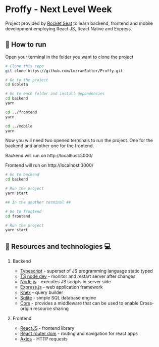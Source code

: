# Proffy - Next Level Week

Project provided by [Rocket Seat](https://rocketseat.com.br/week/inscricao/11.0) to learn backend, frontend and mobile development employing React JS, React Native and Express.

## :runner: How to run

Open your terminal in the folder you want to clone the project

```sh
# Clone this repo
git clone https://github.com/LorranSutter/Proffy.git

# Go to the project
cd Ecoleta

# Go to each folder and install dependencies
cd backend
yarn

cd ../frontend
yarn

cd ../mobile
yarn
```

<!-- Now you will need two opened terminals to run the project. One for the backend and another one for the frontend or mobile. -->
Now you will need two opened terminals to run the project. One for the backend and another one for the frontend.

Backend will run on http://localhost:5000/

Frontend will run on http://localhost:3000/

<!-- Mobile will run on http://localhost:19002/ -->

```sh
# Go to backend
cd backend

# Run the project
yarn start

## In the another terminal ##

# Go to frontend
cd frontend

# Run the project
yarn start
```

<!-- For the mobile web app keep backend running and do the following:

```sh
# Go to mobile
cd mobile

# Run the project
expo start
```

This will start expo CLI on your browser. A QR code will appear on your screen and in terminal. You can scan this QR code with [Expo app](https://expo.io/tools#client) to see the application running in your phone. -->

## :book: Resources and technologies :computer:

1. Backend

    - [Typescript](https://www.typescriptlang.org/) - superset of JS programming language static typed
    - [TS node dev](https://www.npmjs.com/package/ts-node-dev) - monitor and restart server after changes
    - [Node.js](https://nodejs.org/en/) - executes JS scripts in server side
    - [Express.js](http://expressjs.com/) - web application framework
    - [Knex](http://knexjs.org/) - query builder
    - [Sqlite](https://www.sqlite.org/index.html) - simple SQL database engine
    - [Cors](https://www.npmjs.com/package/cors) - provides a middleware that can be used to enable Cross-origin resource sharing

2. Frontend

    - [ReactJS](https://reactjs.org/) - frontend library
    - [React router dom](https://www.npmjs.com/package/react-router-dom) - routing and navigation for react apps
    - [Axios](https://www.npmjs.com/package/axios) - HTTP requests
<!-- 
3. Mobile

    - [React Native](https://reactnative.dev/) - framework for mobile development
    - [Expo](https://expo.io/) - tool for helping mobile development with react native
    - [React Native Maps](https://github.com/react-native-community/react-native-maps) - map component for iOS and Android -->
